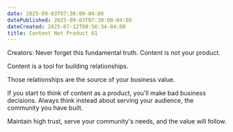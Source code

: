 ```yaml
---
date: 2025-09-03T07:30:00-04:00
datePublished: 2025-09-03T07:30:00-04:00
dateCreated: 2025-07-12T08:56:34-04:00
title: Content Not Product 01
---
```

Creators: Never forget this fundamental truth. Content is not your product.

Content is a tool for building relationships.

Those relationships are the source of your business value.

If you start to think of content as a product, you'll make bad business decisions. Always think instead about serving your audience, the community you have built. 

Maintain high trust, serve your community's needs, and the value will follow.
